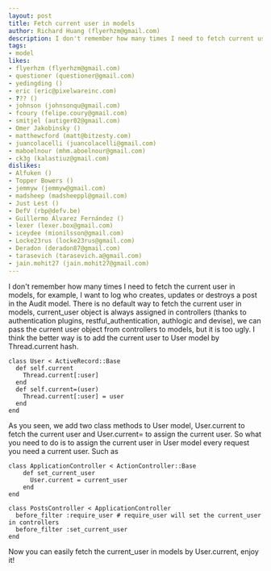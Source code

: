 ```yaml
---
layout: post
title: Fetch current user in models
author: Richard Huang (flyerhzm@gmail.com)
description: I don't remember how many times I need to fetch current user in models, such as audit log. Here is a flexible way to set the current user in and fetch the current user from User model.
tags:
- model
likes:
- flyerhzm (flyerhzm@gmail.com)
- questioner (questioner@gmail.com)
- yedingding ()
- eric (eric@pixelwareinc.com)
- ??? ()
- johnson (johnsonqu@gmail.com)
- fcoury (felipe.coury@gmail.com)
- smitjel (autiger02@gmail.com)
- Omer Jakobinsky ()
- matthewcford (matt@bitzesty.com)
- juancolacelli (juancolacelli@gmail.com)
- maboelnour (mhm.aboelnour@gmail.com)
- ck3g (kalastiuz@gmail.com)
dislikes:
- Alfuken ()
- Topper Bowers ()
- jemmyw (jemmyw@gmail.com)
- madsheep (madsheeppl@gmail.com)
- Just Lest ()
- DefV (rbp@defv.be)
- Guillermo Álvarez Fernández ()
- lexer (lexer.box@gmail.com)
- iceydee (mionilsson@gmail.com)
- Locke23rus (locke23rus@gmail.com)
- Deradon (deradon87@gmail.com)
- tarasevich (tarasevich.a@gmail.com)
- jain.mohit27 (jain.mohit27@gmail.com)
---
```

I don't remember how many times I need to fetch the current user in models, for example, I want to log who creates, updates or destroys a post in the Audit model. There is no default way to fetch the current user in models, current_user object is always assigned in controllers (thanks to authentication plugins, restful_authentication, authlogic and devise), we can pass the current user object from controllers to models, but it is too ugly. I think the better way is to add the current user to User model by Thread.current hash.

    class User < ActiveRecord::Base
      def self.current
        Thread.current[:user]
      end
      def self.current=(user)
        Thread.current[:user] = user
      end
    end

As you seen, we add two class methods to User model, User.current to fetch the current user and User.current= to assign the current user. So what you need to do is to assign the current user in User model every request you need a current user. Such as

    class ApplicationController < ActionController::Base
        def set_current_user
          User.current = current_user
        end
    end

    class PostsController < ApplicationController
      before_filter :require_user # require_user will set the current_user in controllers
      before_filter :set_current_user
    end

Now you can easily fetch the current_user in models by User.current, enjoy it!
